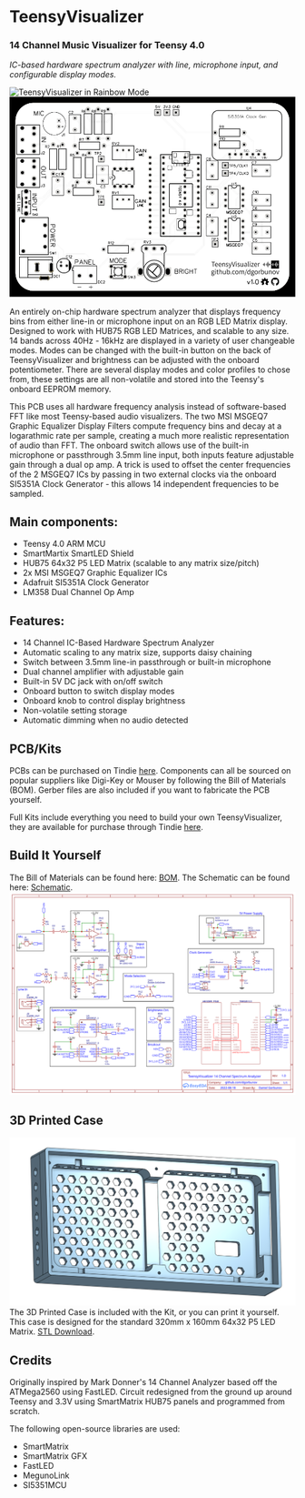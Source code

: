 # TeensyVisualizer
### 14 Channel Music Visualizer for Teensy 4.0
*IC-based hardware spectrum analyzer with line, microphone input, and configurable display modes.*

![TeensyVisualizer in Rainbow Mode](https://github.com/dgorbunov/TeensyVisualizer/blob/main/Photos/rainbow_animated.gif)
![Top Board Layout](https://github.com/dgorbunov/TeensyVisualizer/blob/main/Photos/Render%20Top%20V1.0.svg)

An entirely on-chip hardware spectrum analyzer that displays frequency bins from either line-in or microphone input on an RGB LED Matrix display. Designed to work with HUB75 RGB LED Matrices, and scalable to any size. 14 bands across 40Hz - 16kHz are displayed in a variety of user changeable modes. Modes can be changed with the built-in button on the back of TeensyVisualizer and brightness can be adjusted with the onboard potentiometer. There are several display modes and color profiles to chose from, these settings are all non-volatile and stored into the Teensy's onboard EEPROM memory.

This PCB uses all hardware frequency analysis instead of software-based FFT like most Teensy-based audio visualizers. The two MSI MSGEQ7 Graphic Equalizer Display Filters compute frequency bins and decay at a logarathmic rate per sample, creating a much more realistic representation of audio than FFT. The onboard switch allows use of the built-in microphone or passthrough 3.5mm line input, both inputs feature adjustable gain through a dual op amp. A trick is used to offset the center frequencies of the 2 MSGEQ7 ICs by passing in two external clocks via the onboard SI5351A Clock Generator - this allows 14 independent frequencies to be sampled.

## Main components:
- Teensy 4.0 ARM MCU
- SmartMartix SmartLED Shield
- HUB75 64x32 P5 LED Matrix (scalable to any matrix size/pitch)
- 2x MSI MSGEQ7 Graphic Equalizer ICs
- Adafruit SI5351A Clock Generator
- LM358 Dual Channel Op Amp

## Features:
- 14 Channel IC-Based Hardware Spectrum Analyzer
- Automatic scaling to any matrix size, supports daisy chaining
- Switch between 3.5mm line-in passthrough or built-in microphone
- Dual channel amplifier with adjustable gain
- Built-in 5V DC jack with on/off switch
- Onboard button to switch display modes
- Onboard knob to control display brightness
- Non-volatile setting storage
- Automatic dimming when no audio detected

## PCB/Kits
PCBs can be purchased on Tindie [here](https://www.tindie.com/products/27737/). Components can all be sourced on popular suppliers like Digi-Key or Mouser by following the Bill of Materials (BOM). Gerber files are also included if you want to fabricate the PCB yourself.

Full Kits include everything you need to build your own TeensyVisualizer, they are available for purchase through Tindie [here](https://www.tindie.com/products/27748/).

## Build It Yourself
The Bill of Materials can be found here: [BOM](https://github.com/dgorbunov/TeensyVisualizer/tree/main/BOM).
The Schematic can be found here: [Schematic](https://github.com/dgorbunov/TeensyVisualizer/blob/main/Schematic/Schematic%20V1.1.svg).
![Schematic Image](https://github.com/dgorbunov/TeensyVisualizer/blob/main/Schematic/Schematic%20V1.1.svg)

## 3D Printed Case
![TeensyVisaulizer Case](https://github.com/dgorbunov/TeensyVisualizer/blob/main/Photos/Case%20V1.0.png)
The 3D Printed Case is included with the Kit, or you can print it yourself. This case is designed for the standard 320mm x 160mm 64x32 P5 LED Matrix.
[STL Download](https://github.com/dgorbunov/TeensyVisualizer/raw/main/Case/TeensyVisualizer%20Case%20V1.0.stl).

## Credits
Originally inspired by Mark Donner's 14 Channel Analyzer based off the ATMega2560 using FastLED. Circuit redesigned from the ground up around Teensy and 3.3V using SmartMatrix HUB75 panels and programmed from scratch.

The following open-source libraries are used:
- SmartMatrix
- SmartMatrix GFX
- FastLED
- MegunoLink
- SI5351MCU

